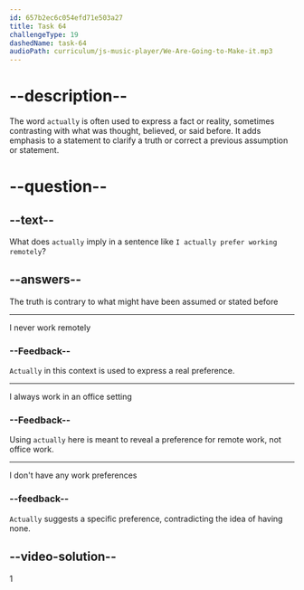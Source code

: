 ```yaml
---
id: 657b2ec6c054efd71e503a27
title: Task 64
challengeType: 19
dashedName: task-64
audioPath: curriculum/js-music-player/We-Are-Going-to-Make-it.mp3
---
```


# --description--

The word `actually` is often used to express a fact or reality, sometimes contrasting with what was thought, believed, or said before. It adds emphasis to a statement to clarify a truth or correct a previous assumption or statement.

# --question--

## --text--

What does `actually` imply in a sentence like `I actually prefer working remotely`?

## --answers--

The truth is contrary to what might have been assumed or stated before

---

I never work remotely

### --Feedback--

`Actually` in this context is used to express a real preference.

---

I always work in an office setting

### --Feedback--

Using `actually` here is meant to reveal a preference for remote work, not office work.

---

I don't have any work preferences

### --feedback--

`Actually` suggests a specific preference, contradicting the idea of having none.

## --video-solution--

1
